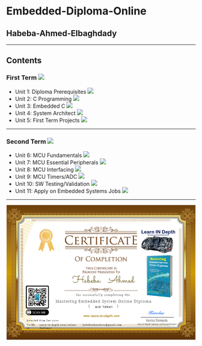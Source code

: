 # Embedded-Diploma-Online

## Habeba-Ahmed-Elbaghdady
---------------------------
## Contents

### First Term ![](https://geps.dev/progress/20)

* Unit 1: Diploma Prerequisites ![](https://geps.dev/progress/100)
* Unit 2: C Programming ![](https://geps.dev/progress/90)
* Unit 3: Embedded C ![](https://geps.dev/progress/33)
* Unit 4: System Architect ![](https://geps.dev/progress/0)
* Unit 5: First Term Projects ![](https://geps.dev/progress/0)
--------------------------------
### Second Term ![](https://geps.dev/progress/0)

* Unit 6: MCU Fundamentals ![](https://geps.dev/progress/0)
* Unit 7: MCU Essential Peripherals ![](https://geps.dev/progress/0)
* Unit 8: MCU Interfacing ![](https://geps.dev/progress/0)
* Unit 9: MCU Timers/ADC ![](https://geps.dev/progress/0)
* Unit 10: SW Testing/Validation ![](https://geps.dev/progress/0)
* Unit 11: Apply on Embedded Systems Jobs ![](https://geps.dev/progress/0)
 ------------------------------
![Midterm1-Certificate](/midterm1.png)

